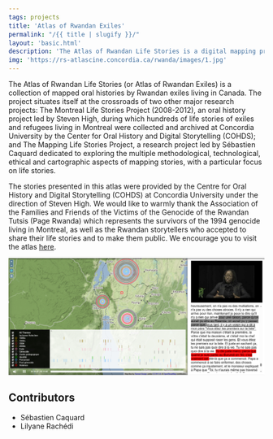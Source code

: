 ```yaml
---
tags: projects
title: 'Atlas of Rwandan Exiles'
permalink: "/{{ title | slugify }}/"
layout: 'basic.html'
description: 'The Atlas of Rwandan Life Stories is a digital mapping project that explores the multiple methodological, technological, ethical and cartographic aspects of mapping stories, with a particular focus on life stories.'
img: 'https://rs-atlascine.concordia.ca/rwanda/images/1.jpg'
---
```


The Atlas of Rwandan Life Stories (or Atlas of Rwandan Exiles) is a collection of mapped oral histories by Rwandan exiles living in Canada. The project situates itself at the crossroads of two other major research projects: The Montreal Life Stories Project (2008-2012), an oral history project led by Steven High, during which hundreds of life stories of exiles and refugees living in Montreal were collected and archived at Concordia University by the Center for Oral History and Digital Storytelling (COHDS); and The Mapping Life Stories Project, a research project led by Sébastien Caquard dedicated to exploring the multiple methodological, technological, ethical and cartographic aspects of mapping stories, with a particular focus on life stories.

The stories presented in this atlas were provided by the Centre for Oral History and Digital Storytelling (COHDS) at Concordia University under the direction of Steven High. We would like to warmly thank the Association of the Families and Friends of the Victims of the Genocide of the Rwandan Tutsis (Page Rwanda) which represents the survivors of the 1994 genocide living in Montreal, as well as the Rwandan storytellers who accepted to share their life stories and to make them public. We encourage you to visit the atlas [here](https://storytelling.concordia.ca/rwanda/).

[![Screenshot of the Rwanda Atlas](/imgs/rwanda1.png)](https://rs-atlascine.concordia.ca/rwanda/index.html?module=module.stories&cinemapId=51d055bfc67db75db97592c711195ea4)


## Contributors

- Sébastien Caquard
- Lilyane Rachédi